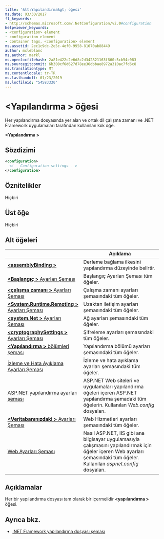```yaml
---
title: '&lt;Yapılandırma&gt; öğesi'
ms.date: 03/30/2017
f1_keywords:
- http://schemas.microsoft.com/.NetConfiguration/v2.0#configuration
helpviewer_keywords:
- <configuration> element
- configuration element
- container tags, <configuration> element
ms.assetid: 2ec1c9dc-2e5c-4ef0-9958-81670ab88449
author: mcleblanc
ms.author: markl
ms.openlocfilehash: 2a81e422c2e6d8c2d342821163f860c5cb54c083
ms.sourcegitcommit: 6b308cf6d627d78ee36dbbae8972a310ac7fd6c8
ms.translationtype: MT
ms.contentlocale: tr-TR
ms.lasthandoff: 01/23/2019
ms.locfileid: "54583330"
---
```

# <a name="configuration-element"></a>\<Yapılandırma > öğesi

Her yapılandırma dosyasında yer alan ve ortak dil çalışma zamanı ve .NET Framework uygulamaları tarafından kullanılan kök öğe.

**\<Yapılandırma >**

## <a name="syntax"></a>Sözdizimi

```xml
<configuration>
  <!-- Configuration settings -->
</configuration>
```

## <a name="attributes"></a>Öznitelikler

Hiçbiri

## <a name="parent-element"></a>Üst öğe

Hiçbiri

## <a name="child-elements"></a>Alt öğeleri

|     | Açıklama |
| --- | ----------- |
| [**\<assemblyBinding >**](~/docs/framework/configure-apps/file-schema/assemblybinding-element-for-configuration.md) | Derleme bağlama ilkesini yapılandırma düzeyinde belirtir.|
| [**\<Başlangıç >** Ayarları Şeması](~/docs/framework/configure-apps/file-schema/startup/index.md) | Başlangıç Ayarları Şeması tüm öğeler. |
| [**\<çalışma zamanı >** Ayarları Şeması](~/docs/framework/configure-apps/file-schema/runtime/index.md) | Çalışma zamanı ayarları şemasındaki tüm öğeler. |
| [**\<System.Runtime.Remoting >** Ayarları Şeması](https://msdn.microsoft.com/dc2d1e62-9af7-4ca1-99fd-98b93bb4db9e) | Uzaktan iletişim ayarları şemasındaki tüm öğeler. |
| [**\<system.Net >** Ayarları Şeması](~/docs/framework/configure-apps/file-schema/network/index.md) | Ağ ayarları şemasındaki tüm öğeler. |
| [**\<cryptographySettings >** Ayarları Şeması](~/docs/framework/configure-apps/file-schema/cryptography/index.md) | Şifreleme ayarları şemasındaki tüm öğeler. |
| [**\<Yapılandırma >** bölümleri şeması](~/docs/framework/configure-apps/file-schema/configuration-sections-schema.md) | Yapılandırma bölümü ayarları şemasındaki tüm öğeler. |
| [İzleme ve Hata Ayıklama Ayarları Şeması](~/docs/framework/configure-apps/file-schema/trace-debug/index.md) | İzleme ve hata ayıklama ayarları şemasındaki tüm öğeler. |
| [ASP.NET yapılandırma ayarları şeması](https://msdn.microsoft.com/library/b5ysx397(v=vs.100).aspx) | ASP.NET Web siteleri ve uygulamaları yapılandırma öğeleri içeren ASP.NET yapılandırma şemadaki tüm öğelerin. Kullanılan *Web.config* dosyaları. |
| [**\<Veritabanınızdaki >** Ayarları Şeması](https://msdn.microsoft.com/f84d6d55-1add-4eb7-ae46-33df5833ea2e) | Web Hizmetleri ayarları şemasındaki tüm öğeler. |
| [Web Ayarları Şeması](~/docs/framework/configure-apps/file-schema/web/index.md) | Nasıl ASP.NET, IIS gibi ana bilgisayar uygulamasıyla çalışmasını yapılandırmak için öğeler içeren Web ayarları şemasındaki tüm öğeler. Kullanılan *aspnet.config* dosyaları. |

## <a name="remarks"></a>Açıklamalar

Her bir yapılandırma dosyası tam olarak bir içermelidir  **\<yapılandırma >** öğesi.

## <a name="see-also"></a>Ayrıca bkz.

- [.NET Framework yapılandırma dosyası şeması](~/docs/framework/configure-apps/file-schema/index.md)
